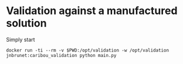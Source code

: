 # Validation against a manufactured solution

Simply start
```shell
docker run -ti --rm -v $PWD:/opt/validation -w /opt/validation jnbrunet:caribou_validation python main.py
```